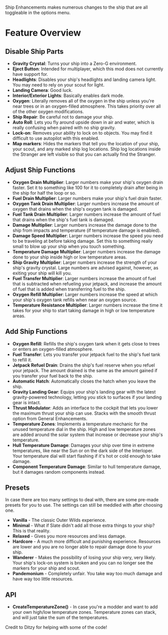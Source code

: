 Ship Enhancements makes numerous changes to the ship that are all toggleable in the options menu.

# Feature Overview

## Disable Ship Parts
- **Gravity Crystal**: Turns your ship into a Zero-G environment.
- **Eject Button**: Intended for multiplayer, which this mod does not currently have support for.
- **Headlights**: Disables your ship's headlights and landing camera light. You may need to rely on your scout for light.
- **Landing Camera**: Good luck.
- **Interior/Exterior Lights**: Basically enables dark mode.
- **Oxygen**: Literally removes all of the oxygen in the ship unless you're near trees or in an oxygen-filled atmosphere. This takes priority over all of the other oxygen modifications.
- **Ship Repair**: Be careful not to damage your ship.
- **Auto Roll**: Lets you fly around upside down in air and water, which is really confusing when paired with no ship gravity.
- **Lock-on**: Removes your ability to lock on to objects. You may find it difficult to use autopilot with this enabled.
- **Map markers**: Hides the markers that tell you the location of your ship, your scout, and any marked ship log locations. Ship log locations inside the Stranger are left visible so that you can actually find the Stranger.

## Adjust Ship Functions
- **Oxygen Drain Multiplier**: Larger numbers make your ship's oxygen drain faster. Set it to something like 100 for it to completely drain after being in the ship for half the loop or so.
- **Fuel Drain Multiplier**: Larger numbers make your ship's fuel drain faster.
- **Oxygen Tank Drain Multiplier**: Larger numbers increase the amount of oxygen that drains when the ship's oxygen tank is damaged.
- **Fuel Tank Drain Multiplier**: Larger numbers increase the amount of fuel that drains when the ship's fuel tank is damaged.
- **Damage Multiplier**: Larger numbers increase the damage done to the ship from impacts and temperature (if temperature damage is enabled).
- **Damage Speed Multiplier**: Larger numbers increase the speed you need to be traveling at before taking damage. Set this to something really small to blow up your ship when you touch something.
- **Temperature Damage Multiplier**: Larger numbers increase the damage done to your ship inside high or low temperature areas.
- **Ship Gravity Multiplier**: Larger numbers increase the strength of your ship's gravity crystal. Large numbers are advised against, however, as exiting your ship will kill you.
- **Fuel Transfer Multiplier**: Larger numbers increase the amount of fuel that is subtracted when refueling your jetpack, and increase the amount of fuel that is added when transferring fuel to the ship.
- **Oxygen Refill Multiplier**: Larger numbers increase the speed at which your ship's oxygen tank refills when near an oxygen source.
- **Temperature Resistance Multiplier**: Larger numbers increase the time it takes for your ship to start taking damage in high or low temperature areas.

## Add Ship Functions
- **Oxygen Refill**: Refills the ship's oxygen tank when it gets close to trees or enters an oxygen-filled atmosphere.
- **Fuel Transfer**: Lets you transfer your jetpack fuel to the ship's fuel tank to refill it.
- **Jetpack Refuel Drain**: Drains the ship's fuel reserve when you refuel your jetpack. The amount drained is the same as the amount gained if you transfer your fuel back to the ship.
- **Automatic Hatch**: Automatically closes the hatch when you leave the ship.
- **Gravity Landing Gear**: Equips your ship's landing gear with the latest gravity-powered technology, letting you stick to surfaces if your landing gear is intact.
- **Thrust Modulator**: Adds an interface to the cockpit that lets you lower the maximum thrust your ship can use. Stacks with the smooth thrust option from General Enhancements.
- **Temperature Zones**: Implements a temperature mechanic for the unused temperature dial in the ship. High and low temperature zones are added around the solar system that increase or decrease your ship's temperature.
- **Hull Temperature Damage**: Damages your ship over time in extreme temperatures, like near the Sun or on the dark side of the Interloper. Your temperature dial will start flashing if it's hot or cold enough to take damage.
- **Component Temperature Damage**: Similar to hull temperature damage, but it damages random components instead.

## Presets
In case there are too many settings to deal with, there are some pre-made presets for you to use. The settings can still be meddled with after choosing one.

- **Vanilla** - The classic Outer Wilds experience.
- **Minimal** - What if Slate didn't add all those extra things to your ship? This is that reality.
- **Relaxed** - Gives you more resources and less damage.
- **Hardcore** - A much more difficult and punishing experience. Resources are lower and you are no longer able to repair damage done to your ship.
- **Wanderer** - Makes the possibility of losing your ship very, very likely. Your ship's lock-on system is broken and you can no longer see the markers for your ship and scout.
- **Pandemonium** - Completely unfair. You take way too much damage and have way too little resources.

## API
- **CreateTemperatureZone()** - In case you're a modder and want to add your own high/low temperature zones. Temperature zones can stack, and will just take the sum of the temperatures.

Credit to Ditzy for helping with some of the code!